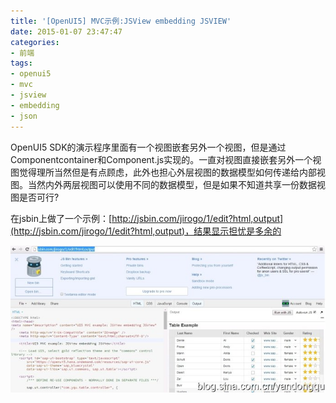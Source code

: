 ```yaml
---
title: '[OpenUI5] MVC示例:JSView embedding JSVIEW'
date: 2015-01-07 23:47:47
categories: 
- 前端
tags: 
- openui5
- mvc
- jsview
- embedding
- json
---
```

OpenUI5 SDK的演示程序里面有一个视图嵌套另外一个视图，但是通过Componentcontainer和Component.js实现的。一直对视图直接嵌套另外一个视图觉得理所当然但是有点顾虑，此外也担心外层视图的数据模型如何传递给内部视图。当然内外两层视图可以使用不同的数据模型，但是如果不知道共享一份数据视图是否可行?


在jsbin上做了一个示例：[http://jsbin.com/jirogo/1/edit?html,output](http://jsbin.com/jirogo/1/edit?html,output)，结果显示担忧是多余的

![[OpenUI5] MVC示例:JSView embedding JSVIEW](/images/2015/1/0026uWfMgy6P0e460Tn39.jpg)

